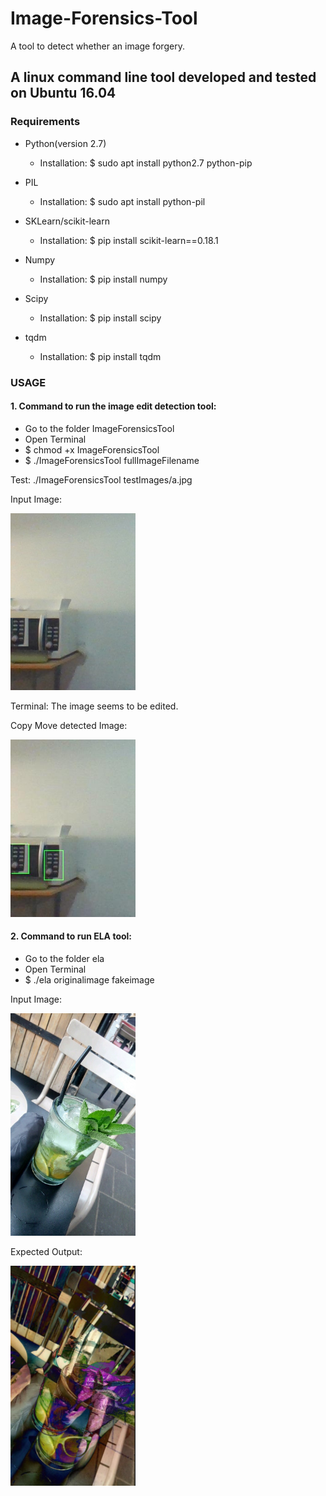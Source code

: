 # Image-Forensics-Tool
A tool to detect whether an image forgery.


## A linux command line tool developed and tested on Ubuntu 16.04


### Requirements
* Python(version 2.7)
  - Installation: $ sudo apt install python2.7 python-pip
  
* PIL 
  - Installation: $ sudo apt install python-pil

* SKLearn/scikit-learn 
  - Installation: $ pip install scikit-learn==0.18.1

* Numpy 
  - Installation: $ pip install numpy

* Scipy 
  - Installation: $ pip install scipy 

* tqdm 
  - Installation: $ pip install tqdm

### USAGE
#### 1. Command to run the image edit detection tool:
+ Go to the folder ImageForensicsTool
+ Open Terminal
+ $ chmod +x ImageForensicsTool 
+ $ ./ImageForensicsTool fullImageFilename

Test: ./ImageForensicsTool testImages/a.jpg

Input Image:

<img src="https://raw.githubusercontent.com/sejaljain1194/image-forensics-tool/master/screenshots/a.png" width="200">

Terminal: The image seems to be edited.

Copy Move detected Image: 

<img src="https://raw.githubusercontent.com/sejaljain1194/image-forensics-tool/master/screenshots/20180623_031816_lined_a.jpg" width="200">

#### 2. Command to run ELA tool:
+ Go to the folder ela
+ Open Terminal
+ $ ./ela originalimage fakeimage

Input Image:

<img src="https://raw.githubusercontent.com/sejaljain1194/image-forensics-tool/master/screenshots/original_glass.jpg" width="200">

Expected Output:

<img src="https://raw.githubusercontent.com/sejaljain1194/image-forensics-tool/master/screenshots/using_ela_tool.PNG" width="200">

